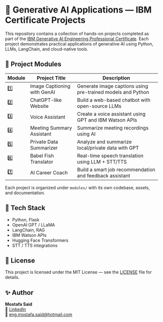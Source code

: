 # 🧠 Generative AI Applications — IBM Certificate Projects

This repository contains a collection of hands-on projects completed as part of the [IBM Generative AI Engineering Professional Certificate](https://www.coursera.org/professional-certificates/ibm-generative-ai-engineering). Each project demonstrates practical applications of generative AI using Python, LLMs, LangChain, and cloud-native tools.

## 🚀 Project Modules

| Module | Project Title                                      | Description |
|--------|----------------------------------------------------|-------------|
| 1️⃣     | Image Captioning with GenAI                        | Generate image captions using pre-trained models and Python |
| 2️⃣     | ChatGPT-like Website                               | Build a web-based chatbot with open-source LLMs |
| 3️⃣     | Voice Assistant                                    | Create a voice assistant using GPT and IBM Watson APIs |
| 4️⃣     | Meeting Summary Assistant                          | Summarize meeting recordings using AI |
| 5️⃣     | Private Data Summarizer                            | Analyze and summarize local/private data with GPT |
| 6️⃣     | Babel Fish Translator                              | Real-time speech translation using LLM + STT/TTS |
| 7️⃣     | AI Career Coach                                    | Build a smart job recommendation and feedback assistant |

Each project is organized under `modules/` with its own codebase, assets, and documentation.

## 🔧 Tech Stack

- Python, Flask
- OpenAI GPT / LLaMA
- LangChain, RAG
- IBM Watson APIs
- Hugging Face Transformers
- STT / TTS integrations

## 📜 License

This project is licensed under the MIT License — see the [LICENSE](LICENSE) file for details.

## ✨ Author

**Mostafa Said**  
🔗 [LinkedIn](https://www.linkedin.com/in/mostafa-said-68937127)  
📧 eng.mostafa.said@hotmail.com
